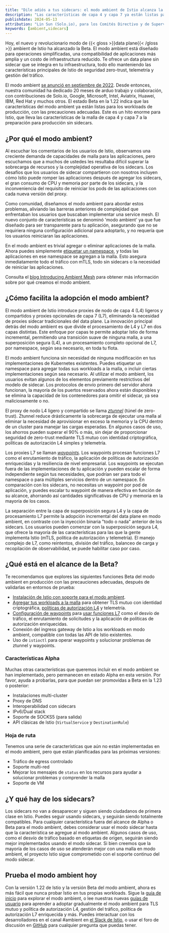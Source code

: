 ```yaml
---
title: "Dile adiós a tus sidecars: el modo ambient de Istio alcanza la Beta en la v1.22"
description: "Las características de capa 4 y capa 7 ya están listas para producción."
publishdate: 2024-05-13
attribution: "Lin Sun (Solo.io), para los Comités Directivo y de Supervisión Técnica de Istio"
keywords: [ambient,sidecars]
---
```


Hoy, el nuevo y revolucionario modo de {{< gloss >}}data plane{{< /gloss >}} ambient de Istio ha alcanzado la Beta.
El modo ambient está diseñado para operaciones simplificadas, una compatibilidad de aplicaciones más amplia y un costo de infraestructura reducido.
Te ofrece un data plane sin sidecar que se integra en tu infraestructura,
todo ello manteniendo las características principales de Istio de seguridad zero-trust, telemetría y gestión del tráfico.

El modo ambient [se anunció en septiembre de 2022](/blog/2022/introducing-ambient-mesh/).
Desde entonces, nuestra comunidad ha dedicado 20 meses de arduo trabajo y colaboración, con
contribuciones de Solo.io, Google, Microsoft, Intel, Aviatrix, Huawei, IBM, Red Hat y muchos otros.
El estado Beta en la 1.22 indica que las características del modo ambient ya están listas para los workloads de producción, con las precauciones adecuadas.
Este es un hito enorme para Istio, que lleva las características de la malla de capa 4 y capa 7 a la
preparación para producción sin sidecars.

## ¿Por qué el modo ambient?

Al escuchar los comentarios de los usuarios de Istio, observamos una creciente demanda de capacidades de malla para las aplicaciones, pero
escuchamos que a muchos de ustedes les resultaba difícil superar la sobrecarga de recursos y la complejidad operativa de los sidecars. Los desafíos que los usuarios de sidecar
compartieron con nosotros incluyen cómo Istio puede romper las aplicaciones después de agregar los sidecars, el gran consumo de CPU y memoria por parte de los
sidecars, y la inconveniencia del requisito de reiniciar los pods de las aplicaciones con cada nueva versión del proxy.

Como comunidad, diseñamos el modo ambient para abordar estos problemas, aliviando las barreras anteriores
de complejidad que enfrentaban los usuarios que buscaban implementar una service mesh. El nuevo conjunto de características
se denominó 'modo ambient' ya que fue diseñado para ser transparente para tu aplicación, asegurando que no se requiriera ninguna configuración adicional
para adoptarlo, y no requería que los usuarios reiniciaran las aplicaciones.

En el modo ambient es trivial agregar o eliminar aplicaciones de la malla. Ahora puedes simplemente [etiquetar un namespace](/es/docs/ambient/usage/add-workloads/), y todas las aplicaciones
en ese namespace se agregan a la malla. Esto asegura inmediatamente todo el tráfico con mTLS, todo sin sidecars o la necesidad de
reiniciar las aplicaciones.

Consulta el [blog Introducing Ambient Mesh](/blog/2022/introducing-ambient-mesh/)
para obtener más información sobre por qué creamos el modo ambient.

## ¿Cómo facilita la adopción el modo ambient?

El modo ambient de Istio introduce proxies de nodo de capa 4 (L4) ligeros y compartidos y proxies opcionales de capa 7 (L7), eliminando la necesidad de
proxies sidecar tradicionales del data plane. La innovación principal detrás del modo ambient es que divide el procesamiento de L4 y L7
en dos capas distintas. Este enfoque por capas te permite adoptar Istio de forma incremental, permitiendo una transición
suave de ninguna malla, a una superposición segura (L4), a un procesamiento completo opcional de L7, por namespace, según sea necesario, en toda
tu flota.

El modo ambient funciona sin necesidad de ninguna modificación en tus implementaciones de Kubernetes existentes. Puedes etiquetar un namespace para
agregar todas sus workloads a la malla, o incluir ciertas implementaciones según sea necesario. Al utilizar el modo ambient, los usuarios
evitan algunos de los elementos previamente restrictivos del modelo de sidecar. Los protocolos de envío primero del servidor ahora
funcionan, la mayoría de los puertos reservados ahora están disponibles y se elimina la capacidad de los contenedores para omitir el sidecar, ya sea
maliciosamente o no.

El proxy de nodo L4 ligero y compartido se llama *[ztunnel](/es/docs/ambient/overview/#ztunnel)* (túnel de zero-trust). Ztunnel reduce drásticamente la sobrecarga de
ejecutar una malla al eliminar la necesidad de aprovisionar en exceso la memoria y la CPU dentro de un cluster para manejar las cargas esperadas. En
algunos casos de uso, los ahorros pueden superar el 90% o más, sin dejar de proporcionar seguridad de zero-trust mediante TLS mutuo con
identidad criptográfica, políticas de autorización L4 simples y telemetría.

Los proxies L7 se llaman *[waypoints](/es/docs/ambient/overview/#waypoint-proxies)*. Los waypoints procesan funciones L7 como el enrutamiento de tráfico, la aplicación de políticas de autorización
enriquecidas y la resiliencia de nivel empresarial. Los waypoints se ejecutan fuera de las implementaciones de tu aplicación y pueden escalar de forma independiente
según tus necesidades, que podrían ser para todo el namespace o para múltiples servicios dentro de un namespace. En comparación con los
sidecars, no necesitas un waypoint por pod de aplicación, y puedes escalar tu waypoint de manera efectiva en función de su alcance,
ahorrando así cantidades significativas de CPU y memoria en la mayoría de los casos.

La separación entre la capa de superposición segura L4 y la capa de procesamiento L7 permite la adopción incremental del data plane
en modo ambient, en contraste con la inyección binaria "todo o nada" anterior de los sidecars. Los usuarios pueden comenzar con la superposición segura L4, que
ofrece la mayoría de las características para las que la gente implementa Istio (mTLS, política de autorización y telemetría).
El manejo complejo de L7, como reintentos, división del tráfico, balanceo de carga y recopilación de observabilidad, se puede habilitar caso por caso.

## ¿Qué está en el alcance de la Beta?

Te recomendamos que explores las siguientes funciones Beta del modo ambient en producción con las precauciones adecuadas, después de validarlas
en entornos de prueba:

- [Instalación de Istio con soporte para el modo ambient](/es/docs/ambient/install/).
- [Agregar tus workloads a la malla](/es/docs/ambient/usage/add-workloads/) para obtener TLS mutuo con identidad criptográfica, [políticas de autorización L4](/es/docs/ambient/usage/l4-policy/) y telemetría.
- [Configuración de waypoints](/es/docs/ambient/usage/waypoint/) para [usar funciones L7](/es/docs/ambient/usage/l7-features/) como el desvío de tráfico, el enrutamiento de solicitudes y la aplicación de políticas de autorización enriquecidas.
- Conexión del ingress gateway de Istio a los workloads en modo ambient, compatible con todas las API de Istio existentes.
- Uso de `istioctl` para operar waypoints y solucionar problemas de ztunnel y waypoints.

### Características Alpha

Muchas otras características que queremos incluir en el modo ambient se han implementado, pero permanecen en estado Alpha en esta versión. Por favor, ayuda
a probarlas, para que puedan ser promovidas a Beta en la 1.23 o posterior:

- Instalaciones multi-cluster
- Proxy de DNS
- Interoperabilidad con sidecars
- IPv6/Dual stack
- Soporte de SOCKS5 (para salida)
- API clásicas de Istio (`VirtualService` y `DestinationRule`)

### Hoja de ruta

Tenemos una serie de características que aún no están implementadas en el modo ambient, pero que están planificadas para las próximas versiones:

- Tráfico de egress controlado
- Soporte multi-red
- Mejorar los mensajes de `status` en los recursos para ayudar a solucionar problemas y comprender la malla
- Soporte de VM

## ¿Y qué hay de los sidecars?

Los sidecars no van a desaparecer y siguen siendo ciudadanos de primera clase en Istio. Puedes seguir usando sidecars, y seguirán siendo
totalmente compatibles. Para cualquier característica fuera del alcance de Alpha o Beta para el modo ambient, debes considerar usar el modo
sidecar hasta que la característica se agregue al modo ambient. Algunos casos de uso, como el desvío de tráfico basado en etiquetas de origen, seguirán
siendo mejor implementados usando el modo sidecar. Si bien creemos que la mayoría de los casos de uso se atenderán mejor con una malla en
modo ambient, el proyecto Istio sigue comprometido con el soporte continuo del modo sidecar.

## Prueba el modo ambient hoy

Con la versión 1.22 de Istio y la versión Beta del modo ambient, ahora es más fácil que nunca probar Istio en tus propias
workloads. Sigue la [guía de inicio](/es/docs/ambient/getting-started/) para explorar el modo ambient, o lee nuestras nuevas [guías de usuario](/es/docs/ambient/usage/)
para aprender a adoptar gradualmente el modo ambient para TLS mutuo y política de autorización L4, gestión del tráfico, política de autorización
L7 enriquecida y más. Puedes interactuar con los desarrolladores en el canal #ambient en [el Slack de Istio](https://slack.istio.io),
o usar el foro de discusión en [GitHub](https://github.com/istio/istio/discussions) para cualquier pregunta que puedas tener.
